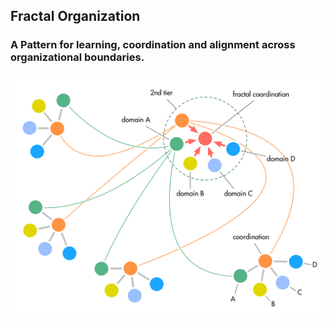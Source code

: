 ## Fractal Organization


### A Pattern for learning, coordination and alignment across organizational boundaries.

![inline,fit](img/structural-patterns/fractal-organization.png)


